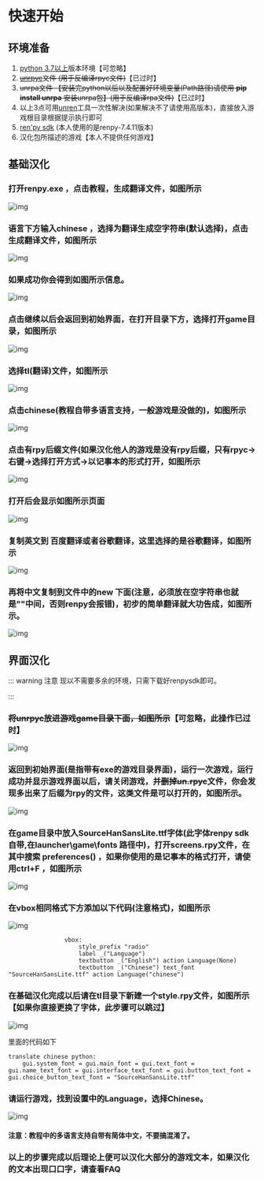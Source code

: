 # 快速开始

## 环境准备

1. [python 3.7以上](https://www.python.org/)版本环境【可忽略】
2. ~~[unrpyc](https://github.com/CensoredUsername/unrpyc/releases/tag/v1.1.7)文件 (用于反编译rpyc文件)~~【已过时】
3. ~~unrpa文件 【安装完python以后以及配置好环境变量(Path路径)请使用 **pip install unrpa** 安装unrpa包】(用于反编译rpa文件)~~【已过时】
4. 以上3点可用[unren](https://dclef.lanzouj.com/iaveH00ukc1e)工具一次性解决(如果解决不了请使用高版本)，直接放入游戏根目录根据提示执行即可
5. [ren'py sdk](https://www.renpy.org/latest.html) (本人使用的是renpy-7.4.11版本)
6. 汉化包所描述的游戏【本人不提供任何游戏】

## 基础汉化

### 打开renpy.exe ，点击教程，生成翻译文件，如图所示

![img](https://cdn.jsdelivr.net/gh/dclef/CDN/renpy/quick_start_1.png)

### 语言下方输入**chinese** ，选择为翻译生成空字符串(默认选择)，点击生成翻译文件，如图所示

![img](https://cdn.jsdelivr.net/gh/dclef/CDN/renpy/quick_start_2.png)

### 如果成功你会得到如图所示信息。

![img](https://cdn.jsdelivr.net/gh/dclef/CDN/renpy/quick_start_3.png)

### 点击继续以后会返回到初始界面，在打开目录下方，选择打开game目录，如图所示

![img](https://cdn.jsdelivr.net/gh/dclef/CDN/renpy/quick_start_4.png)

### 选择tl(翻译)文件，如图所示

![img](https://cdn.jsdelivr.net/gh/dclef/CDN/renpy/quick_start_5.png)

### 点击chinese(教程自带多语言支持，一般游戏是没做的)，如图所示

![img](https://cdn.jsdelivr.net/gh/dclef/CDN/renpy/quick_start_6.png)

### 点击有rpy后缀文件(如果汉化他人的游戏是没有rpy后缀，只有rpyc->右键->选择打开方式->以记事本的形式打开，如图所示

![img](https://cdn.jsdelivr.net/gh/dclef/CDN/renpy/quick_start_7.png)

### 打开后会显示如图所示页面

![img](https://cdn.jsdelivr.net/gh/dclef/CDN/renpy/quick_start_8.png)

### 复制英文到 百度翻译或者谷歌翻译，这里选择的是谷歌翻译，如图所示

![img](https://cdn.jsdelivr.net/gh/dclef/CDN/renpy/quick_start_9.png)

### 再将中文复制到文件中的new 下面(注意，必须放在空字符串也就是""中间，否则renpy会报错)，初步的简单翻译就大功告成，如图所示。

![img](https://cdn.jsdelivr.net/gh/dclef/CDN/renpy/quick_start_10.png)

## 界面汉化

::: warning 注意
现以不需要多余的环境，只需下载好renpysdk即可。

:::

### ~~将unrpyc放进游戏game目录下面，如图所示~~【可忽略，此操作已过时】

![img](https://cdn.jsdelivr.net/gh/dclef/CDN/renpy/quick_start_11.png)

### 返回到初始界面(是指带有exe的游戏目录界面)，运行一次游戏，运行成功并显示游戏界面以后，请关闭游戏，并~~删掉un.rpyc~~文件，你会发现多出来了后缀为rpy的文件，这类文件是可以打开的，如图所示。

![img](https://cdn.jsdelivr.net/gh/dclef/CDN/renpy/quick_start_12.png)

### 在game目录中放入SourceHanSansLite.ttf字体(此字体renpy sdk自带,在launcher\game\fonts 路径中)，打开**screens.rpy**文件，在其中搜索 preferences() ，如果你使用的是记事本的格式打开，请使用ctrl+F ，如图所示

![img](https://cdn.jsdelivr.net/gh/dclef/CDN/renpy/quick_start_13.png)

### 在vbox相同格式下方添加以下代码(注意格式)，如图所示

![img](https://cdn.jsdelivr.net/gh/dclef/CDN/renpy/quick_start_14.png)

```
                vbox:
                    style_prefix "radio"
                    label _("Language")
                    textbutton _("English") action Language(None)
                    textbutton _("Chinese") text_font "SourceHanSansLite.ttf" action Language("chinese")
```

### 在基础汉化完成以后请在tl目录下新建一个style.rpy文件，如图所示【如果你直接更换了字体，此步骤可以跳过】

![img](https://cdn.jsdelivr.net/gh/dclef/CDN/renpy/quick_start_15.png)

里面的代码如下

```
translate chinese python:
    gui.system_font = gui.main_font = gui.text_font = gui.name_text_font = gui.interface_text_font = gui.button_text_font = gui.choice_button_text_font = "SourceHanSansLite.ttf"
```

### 请运行游戏，找到设置中的Language，选择Chinese。

![img](https://cdn.jsdelivr.net/gh/dclef/CDN/renpy/quick_start_16.png)

#### 注意：教程中的多语言支持自带有简体中文，不要搞混淆了。

### 以上的步骤完成以后理论上便可以汉化大部分的游戏文本，如果汉化的文本出现口口字，请查看FAQ